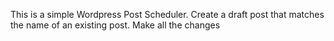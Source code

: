 This is a simple Wordpress Post Scheduler. Create a draft post that matches the name of an existing post. Make all the changes 
